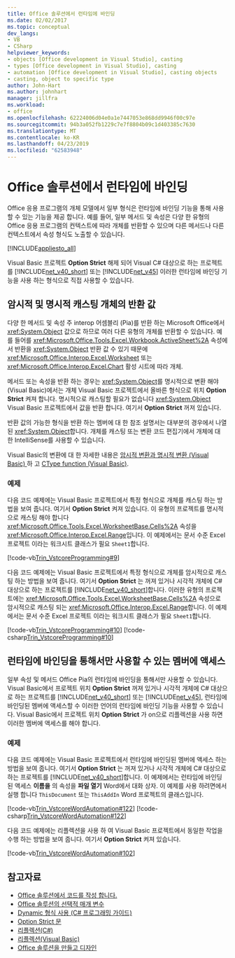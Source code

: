 ```yaml
---
title: Office 솔루션에서 런타임에 바인딩
ms.date: 02/02/2017
ms.topic: conceptual
dev_langs:
- VB
- CSharp
helpviewer_keywords:
- objects [Office development in Visual Studio], casting
- types [Office development in Visual Studio], casting
- automation [Office development in Visual Studio], casting objects
- casting, object to specific type
author: John-Hart
ms.author: johnhart
manager: jillfra
ms.workload:
- office
ms.openlocfilehash: 62224006d04e0a1e7447053e868dd9946f00c97e
ms.sourcegitcommit: 94b3a052fb1229c7e7f8804b09c1d403385c7630
ms.translationtype: MT
ms.contentlocale: ko-KR
ms.lasthandoff: 04/23/2019
ms.locfileid: "62583948"
---
```

# <a name="late-binding-in-office-solutions"></a>Office 솔루션에서 런타임에 바인딩
  Office 응용 프로그램의 개체 모델에서 일부 형식은 런타임에 바인딩 기능을 통해 사용할 수 있는 기능을 제공 합니다. 예를 들어, 일부 메서드 및 속성은 다양 한 유형의 Office 응용 프로그램의 컨텍스트에 따라 개체를 반환할 수 있으며 다른 메서드나 다른 컨텍스트에서 속성 형식도 노출할 수 있습니다.

 [!INCLUDE[appliesto_all](../vsto/includes/appliesto-all-md.md)]

 Visual Basic 프로젝트 **Option Strict** 해제 되어 Visual C# 대상으로 하는 프로젝트를 [!INCLUDE[net_v40_short](../sharepoint/includes/net-v40-short-md.md)] 또는 [!INCLUDE[net_v45](../vsto/includes/net-v45-md.md)] 이러한 런타임에 바인딩 기능을 사용 하는 형식으로 직접 사용할 수 있습니다.

## <a name="implicit-and-explicit-casting-of-object-return-values"></a>암시적 및 명시적 캐스팅 개체의 반환 값
 다양 한 메서드 및 속성 주 interop 어셈블리 (Pia)를 반환 하는 Microsoft Office에서 <xref:System.Object> 값으로 하므로 여러 다른 유형의 개체를 반환할 수 있습니다. 예를 들어를 <xref:Microsoft.Office.Tools.Excel.Workbook.ActiveSheet%2A> 속성에서 반환을 <xref:System.Object> 반환 값 수 있기 때문에 <xref:Microsoft.Office.Interop.Excel.Worksheet> 또는 <xref:Microsoft.Office.Interop.Excel.Chart> 활성 시트에 따라 개체.

 메서드 또는 속성을 반환 하는 경우는 <xref:System.Object>를 명시적으로 변환 해야 (Visual Basic)에서는 개체 Visual Basic 프로젝트에서 올바른 형식으로 위치 **Option Strict** 켜져 합니다. 명시적으로 캐스팅할 필요가 없습니다 <xref:System.Object> Visual Basic 프로젝트에서 값을 반환 합니다. 여기서 **Option Strict** 꺼져 있습니다.

 반환 값의 가능한 형식을 반환 하는 멤버에 대 한 참조 설명서는 대부분의 경우에서 나열 된 <xref:System.Object>합니다. 개체를 캐스팅 또는 변환 코드 편집기에서 개체에 대 한 IntelliSense를 사용할 수 있습니다.

 Visual Basic의 변환에 대 한 자세한 내용은 [암시적 변환과 명시적 변환 &#40;Visual Basic&#41; ](/dotnet/visual-basic/programming-guide/language-features/data-types/implicit-and-explicit-conversions) 하 고 [CType function &#40;Visual Basic&#41;](/dotnet/visual-basic/language-reference/functions/ctype-function).

### <a name="examples"></a>예제
 다음 코드 예제에는 Visual Basic 프로젝트에서 특정 형식으로 개체를 캐스팅 하는 방법을 보여 줍니다. 여기서 **Option Strict** 켜져 있습니다. 이 유형의 프로젝트를 명시적으로 캐스팅 해야 합니다 <xref:Microsoft.Office.Tools.Excel.WorksheetBase.Cells%2A> 속성을 <xref:Microsoft.Office.Interop.Excel.Range>입니다. 이 예제에서는 문서 수준 Excel 프로젝트 이라는 워크시트 클래스가 필요 `Sheet1`합니다.

 [!code-vb[Trin_VstcoreProgramming#9](../vsto/codesnippet/VisualBasic/Trin_VstcoreProgrammingExcelVB/Sheet1.vb#9)]

 다음 코드 예제에는 Visual Basic 프로젝트에서 특정 형식으로 개체를 암시적으로 캐스팅 하는 방법을 보여 줍니다. 여기서 **Option Strict** 는 꺼져 있거나 시각적 개체에 C# 대상으로 하는 프로젝트를 [!INCLUDE[net_v40_short](../sharepoint/includes/net-v40-short-md.md)]합니다. 이러한 유형의 프로젝트에는 <xref:Microsoft.Office.Tools.Excel.WorksheetBase.Cells%2A> 속성으로 암시적으로 캐스팅 되는 <xref:Microsoft.Office.Interop.Excel.Range>합니다. 이 예제에서는 문서 수준 Excel 프로젝트 이라는 워크시트 클래스가 필요 `Sheet1`합니다.

 [!code-vb[Trin_VstcoreProgramming#10](../vsto/codesnippet/VisualBasic/Trin_VstcoreProgrammingExcelVB/Sheet1.vb#10)]
 [!code-csharp[Trin_VstcoreProgramming#10](../vsto/codesnippet/CSharp/Trin_VstcoreProgrammingExcelCS/Sheet1.cs#10)]

## <a name="access-members-that-are-available-only-through-late-binding"></a>런타임에 바인딩을 통해서만 사용할 수 있는 멤버에 액세스
 일부 속성 및 메서드 Office Pia의 런타임에 바인딩을 통해서만 사용할 수 있습니다. Visual Basic에서 프로젝트 위치 **Option Strict** 꺼져 있거나 시각적 개체에 C# 대상으로 하는 프로젝트를 [!INCLUDE[net_v40_short](../sharepoint/includes/net-v40-short-md.md)] 또는 [!INCLUDE[net_v45](../vsto/includes/net-v45-md.md)], 런타임에 바인딩된 멤버에 액세스할 수 이러한 언어의 런타임에 바인딩 기능을 사용할 수 있습니다. Visual Basic에서 프로젝트 위치 **Option Strict** 가 on으로 리플렉션을 사용 하면 이러한 멤버에 액세스를 해야 합니다.

### <a name="examples"></a>예제
 다음 코드 예제에는 Visual Basic 프로젝트에서 런타임에 바인딩된 멤버에 액세스 하는 방법을 보여 줍니다. 여기서 **Option Strict** 는 꺼져 있거나 시각적 개체에 C# 대상으로 하는 프로젝트를 [!INCLUDE[net_v40_short](../sharepoint/includes/net-v40-short-md.md)]합니다. 이 예제에서는 런타임에 바인딩된 액세스 **이름을** 의 속성을 **파일 열기** Word에서 대화 상자. 이 예제를 사용 하려면에서 실행 합니다 `ThisDocument` 또는 `ThisAddIn` Word 프로젝트의 클래스입니다.

 [!code-vb[Trin_VstcoreWordAutomation#122](../vsto/codesnippet/VisualBasic/Trin_VstcoreWordAutomationVB/ThisDocument.vb#122)]
 [!code-csharp[Trin_VstcoreWordAutomation#122](../vsto/codesnippet/CSharp/Trin_VstcoreWordAutomationCS/ThisDocument.cs#122)]

 다음 코드 예제에는 리플렉션을 사용 하 여 Visual Basic 프로젝트에서 동일한 작업을 수행 하는 방법을 보여 줍니다. 여기서 **Option Strict** 켜져 있습니다.

 [!code-vb[Trin_VstcoreWordAutomation#102](../vsto/codesnippet/VisualBasic/Trin_VstcoreWordAutomationVB/ThisDocument.vb#102)]

## <a name="see-also"></a>참고자료
- [Office 솔루션에서 코드를 작성 합니다.](../vsto/writing-code-in-office-solutions.md)
- [Office 솔루션의 선택적 매개 변수](../vsto/optional-parameters-in-office-solutions.md)
- [Dynamic 형식 사용 &#40;C&#35; 프로그래밍 가이드&#41;](/dotnet/csharp/programming-guide/types/using-type-dynamic)
- [Option Strict 문](/dotnet/visual-basic/language-reference/statements/option-strict-statement)
- [리플렉션(C#)](/dotnet/csharp/programming-guide/concepts/reflection)
- [리플렉션(Visual Basic)](/dotnet/visual-basic/programming-guide/concepts/reflection)
- [Office 솔루션을 만들고 디자인](../vsto/designing-and-creating-office-solutions.md)
